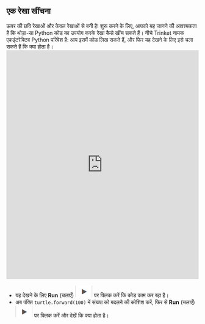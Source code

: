 ## एक रेखा खींचना

ऊपर की छवि रेखाओं और केवल रेखाओं से बनी है! शुरू करने के लिए, आपको यह जानने की आवश्यकता है कि थोड़ा-सा Python कोड का उपयोग करके रेखा कैसे खींच सकते हैं। नीचे Trinket नामक एकइंटरेक्टिव Python परिवेश है: आप इसमें कोड लिख सकते हैं, और फिर यह देखने के लिए इसे चला सकते हैं कि क्या होता है। <iframe src="https://trinket.io/embed/python/0d2e8c2dac" width="100%" height="600" frameborder="0" marginwidth="0" marginheight="0" allowfullscreen></iframe> 

- यह देखने के लिए **Run** (चलाएँ) ![arrow](images/arrow.png) पर क्लिक करें कि कोड काम कर रहा है।
- अब पंक्ति `turtle.forward(100)` में संख्या को बदलने की कोशिश करें, फिर से **Run** (चलाएँ) ![arrow](images/arrow.png) पर क्लिक करें और देखें कि क्या होता है।
